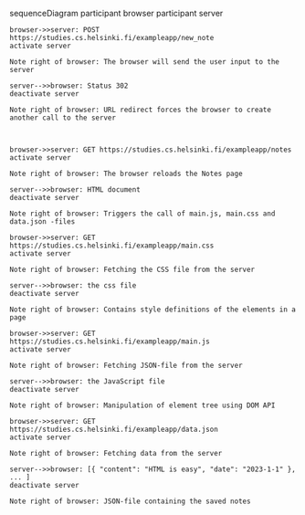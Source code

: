 sequenceDiagram
    participant browser
    participant server

    browser->>server: POST https://studies.cs.helsinki.fi/exampleapp/new_note
    activate server

    Note right of browser: The browser will send the user input to the server

    server-->>browser: Status 302
    deactivate server

    Note right of browser: URL redirect forces the browser to create another call to the server

    

    browser->>server: GET https://studies.cs.helsinki.fi/exampleapp/notes
    activate server

    Note right of browser: The browser reloads the Notes page

    server-->>browser: HTML document
    deactivate server

    Note right of browser: Triggers the call of main.js, main.css and data.json -files

    browser->>server: GET https://studies.cs.helsinki.fi/exampleapp/main.css
    activate server

    Note right of browser: Fetching the CSS file from the server

    server-->>browser: the css file
    deactivate server

    Note right of browser: Contains style definitions of the elements in a page

    browser->>server: GET https://studies.cs.helsinki.fi/exampleapp/main.js
    activate server

    Note right of browser: Fetching JSON-file from the server

    server-->>browser: the JavaScript file
    deactivate server

    Note right of browser: Manipulation of element tree using DOM API

    browser->>server: GET https://studies.cs.helsinki.fi/exampleapp/data.json
    activate server

    Note right of browser: Fetching data from the server

    server-->>browser: [{ "content": "HTML is easy", "date": "2023-1-1" }, ... ]
    deactivate server

    Note right of browser: JSON-file containing the saved notes